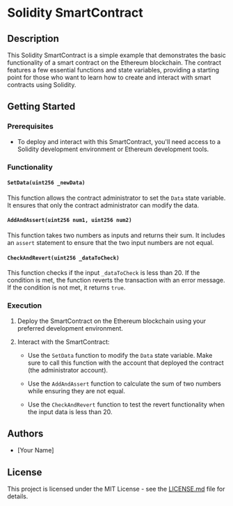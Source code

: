 # Solidity SmartContract

## Description

This Solidity SmartContract is a simple example that demonstrates the basic functionality of a smart contract on the Ethereum blockchain. The contract features a few essential functions and state variables, providing a starting point for those who want to learn how to create and interact with smart contracts using Solidity.

## Getting Started

### Prerequisites

- To deploy and interact with this SmartContract, you'll need access to a Solidity development environment or Ethereum development tools.

### Functionality

#### `SetData(uint256 _newData)`

This function allows the contract administrator to set the `Data` state variable. It ensures that only the contract administrator can modify the data.

#### `AddAndAssert(uint256 num1, uint256 num2)`

This function takes two numbers as inputs and returns their sum. It includes an `assert` statement to ensure that the two input numbers are not equal.

#### `CheckAndRevert(uint256 _dataToCheck)`

This function checks if the input `_dataToCheck` is less than 20. If the condition is met, the function reverts the transaction with an error message. If the condition is not met, it returns `true`.

### Execution

1. Deploy the SmartContract on the Ethereum blockchain using your preferred development environment.

2. Interact with the SmartContract:

   - Use the `SetData` function to modify the `Data` state variable. Make sure to call this function with the account that deployed the contract (the administrator account).

   - Use the `AddAndAssert` function to calculate the sum of two numbers while ensuring they are not equal.

   - Use the `CheckAndRevert` function to test the revert functionality when the input data is less than 20.

## Authors

- [Your Name]

## License

This project is licensed under the MIT License - see the [LICENSE.md](LICENSE.md) file for details.
